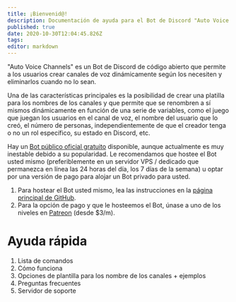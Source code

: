 ```yaml
---
title: ¡Bienvenid@!
description: Documentación de ayuda para el Bot de Discord "Auto Voice Channels".
published: true
date: 2020-10-30T12:04:45.826Z
tags: 
editor: markdown
---
```


"Auto Voice Channels" es un Bot de Discord de código abierto que permite a los usuarios crear canales de voz dinámicamente según los necesiten y eliminarlos cuando no lo sean.

Una de las características principales es la posibilidad de crear una platilla para los nombres de los canales y que permite que se renombren a sí mismos dinámicamente en función de una serie de variables, como el juego que juegan los usuarios en el canal de voz, el nombre del usuario que lo creó, el número de personas, independientemente de que el creador tenga o no un rol específico, su estado en Discord, etc.

Hay un [Bot público oficial gratuito](https://discordapp.com/api/oauth2/authorize?client_id=479393422705426432&permissions=286280784&scope=bot) disponible, aunque actualmente es muy inestable debido a su popularidad. Le recomendamos que hostee el Bot usted mismo (preferiblemente en un servidor VPS / dedicado que permanezca en línea las 24 horas del día, los 7 días de la semana) u optar por una versión de pago para alojar un Bot privado para usted.

1. Para hostear el Bot usted mismo, lea las instrucciones en la [página principal de GitHub](https://github.com/gregzaal/Auto-Voice-Channels).
2. Para la opción de pago y que le hosteemos el Bot, únase a uno de los niveles en [Patreon](https://www.patreon.com/pixaal) (desde $3/m).

# Ayuda rápida

1. Lista de comandos
2. Cómo funciona
3. Opciones de plantilla para los nombre de los canales + ejemplos
4. Preguntas frecuentes
5. Servidor de soporte